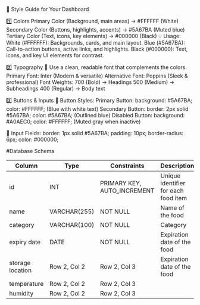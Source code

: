 🎨 Style Guide for Your Dashboard

1️⃣ Colors
Primary Color (Background, main areas) → #FFFFFF (White)
Secondary Color (Buttons, highlights, accents) → #5A67BA (Muted blue)
Tertiary Color (Text, icons, key elements) → #000000 (Black)
💡 Usage:
White (#FFFFFF): Backgrounds, cards, and main layout.
Blue (#5A67BA): Call-to-action buttons, active links, and highlights.
Black (#000000): Text, icons, and key UI elements for contrast.

2️⃣ Typography
📌 Use a clean, readable font that complements the colors.
Primary Font: Inter (Modern & versatile)
Alternative Font: Poppins (Sleek & professional)
Font Weights:
700 (Bold) → Headings
500 (Medium) → Subheadings
400 (Regular) → Body text

3️⃣ Buttons & Inputs
🔘 Button Styles:
Primary Button: background: #5A67BA; color: #FFFFFF; (Blue with white text)
Secondary Button: border: 2px solid #5A67BA; color: #5A67BA; (Outlined blue)
Disabled Button: background: #A0AEC0; color: #FFFFFF; (Muted gray when inactive)

🔲 Input Fields:
border: 1px solid #5A67BA;
padding: 10px;
border-radius: 6px;
color: #000000;

#Database Schema

| Column   | Type     | Constraints  | Description  |
|----------|----------|--------------|--------------|
| id       | INT | PRIMARY KEY, AUTO_INCREMENT | Unique identifier for each food item |
| name     | VARCHAR(255) | NOT NULL | Name of the food |
| category | VARCHAR(100) | NOT NULL | Category |
| expiry date | DATE | NOT NULL | Expiration date of the food |
| storage location | Row 2, Col 2 | Row 2, Col 3 | Expiration date of the food |
| temperature | Row 2, Col 2 | Row 2, Col 3 |
| humidity | Row 2, Col 2 | Row 2, Col 3 |
